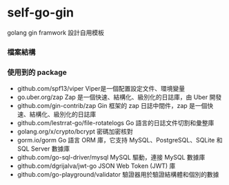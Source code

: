 # self-go-gin
golang gin  framwork   設計自用模板

### 檔案結構


### 使用到的 package
* github.com/spf13/viper  Viper是一個配置設定文件、環境變量
* go.uber.org/zap Zap 是一個快速、結構化、級別化的日誌庫，由 Uber 開發
* github.com/gin-contrib/zap  Gin 框架的 zap 日誌中間件，zap 是一個快速、結構化、級別化的日誌庫
* github.com/lestrrat-go/file-rotatelogs  Go 語言的日誌文件切割和彙整庫
* golang.org/x/crypto/bcrypt 密碼加密核對
* gorm.io/gorm Go 語言 ORM 庫，它支持 MySQL、PostgreSQL、SQLite 和 SQL Server 數據庫
* github.com/go-sql-driver/mysql  MySQL 驅動，連接 MySQL 數據庫
* github.com/dgrijalva/jwt-go  JSON Web Token (JWT) 庫
* github.com/go-playground/validator 驗證器用於驗證結構體和個別的數據
